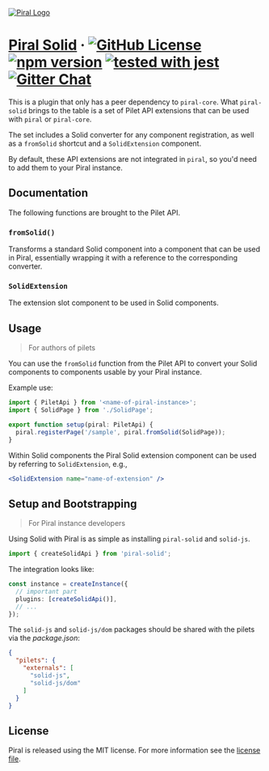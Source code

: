 [![Piral Logo](https://github.com/smapiot/piral/raw/master/docs/assets/logo.png)](https://piral.io)

# [Piral Solid](https://piral.io) &middot; [![GitHub License](https://img.shields.io/badge/license-MIT-blue.svg)](https://github.com/smapiot/piral/blob/master/LICENSE) [![npm version](https://img.shields.io/npm/v/piral-solid.svg?style=flat)](https://www.npmjs.com/package/piral-solid) [![tested with jest](https://img.shields.io/badge/tested_with-jest-99424f.svg)](https://jestjs.io) [![Gitter Chat](https://badges.gitter.im/gitterHQ/gitter.png)](https://gitter.im/piral-io/community)

This is a plugin that only has a peer dependency to `piral-core`. What `piral-solid` brings to the table is a set of Pilet API extensions that can be used with `piral` or `piral-core`.

The set includes a Solid converter for any component registration, as well as a `fromSolid` shortcut and a `SolidExtension` component.

By default, these API extensions are not integrated in `piral`, so you'd need to add them to your Piral instance.

## Documentation

The following functions are brought to the Pilet API.

### `fromSolid()`

Transforms a standard Solid component into a component that can be used in Piral, essentially wrapping it with a reference to the corresponding converter.

### `SolidExtension`

The extension slot component to be used in Solid components.

## Usage

> For authors of pilets

You can use the `fromSolid` function from the Pilet API to convert your Solid components to components usable by your Piral instance.

Example use:

```ts
import { PiletApi } from '<name-of-piral-instance>';
import { SolidPage } from './SolidPage';

export function setup(piral: PiletApi) {
  piral.registerPage('/sample', piral.fromSolid(SolidPage));
}
```

Within Solid components the Piral Solid extension component can be used by referring to `SolidExtension`, e.g.,

```jsx
<SolidExtension name="name-of-extension" />
```

## Setup and Bootstrapping

> For Piral instance developers

Using Solid with Piral is as simple as installing `piral-solid` and `solid-js`.

```ts
import { createSolidApi } from 'piral-solid';
```

The integration looks like:

```ts
const instance = createInstance({
  // important part
  plugins: [createSolidApi()],
  // ...
});
```

The `solid-js` and `solid-js/dom` packages should be shared with the pilets via the *package.json*:

```json
{
  "pilets": {
    "externals": [
      "solid-js",
      "solid-js/dom"
    ]
  }
}
```

## License

Piral is released using the MIT license. For more information see the [license file](./LICENSE).
